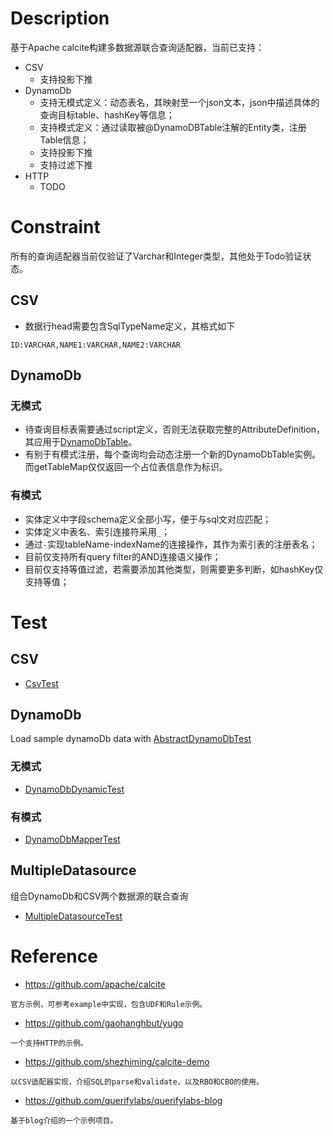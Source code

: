 # Description
基于Apache calcite构建多数据源联合查询适配器，当前已支持：
- CSV
    - 支持投影下推
- DynamoDb
   - 支持无模式定义：动态表名，其映射至一个json文本，json中描述具体的查询目标table、hashKey等信息；
   - 支持模式定义：通过读取被@DynamoDBTable注解的Entity类，注册Table信息；
   - 支持投影下推
   - 支持过滤下推
- HTTP
   - TODO
 
# Constraint
所有的查询适配器当前仅验证了Varchar和Integer类型，其他处于Todo验证状态。

## CSV
- 数据行head需要包含SqlTypeName定义，其格式如下
```text
ID:VARCHAR,NAME1:VARCHAR,NAME2:VARCHAR
```

## DynamoDb
### 无模式
- 待查询目标表需要通过script定义，否则无法获取完整的AttributeDefinition，
其应用于[DynamoDbTable](./src/main/java/com/shf/calcite/dynamodb/dynamic/DynamoDbTable.java)。
- 有别于有模式注册，每个查询均会动态注册一个新的DynamoDbTable实例。而getTableMap仅仅返回一个占位表信息作为标识。

### 有模式
- 实体定义中字段schema定义全部小写，便于与sql文对应匹配；
- 实体定义中表名、索引连接符采用`_`；
- 通过`-`实现tableName-indexName的连接操作，其作为索引表的注册表名；
- 目前仅支持所有query filter的AND连接语义操作；
- 目前仅支持等值过滤，若需要添加其他类型，则需要更多判断，如hashKey仅支持等值；


# Test
## CSV
- [CsvTest](./src/test/java/com/shf/calcite/csv/CsvTest.java)

## DynamoDb
Load sample dynamoDb data with [AbstractDynamoDbTest](./src/test/java/com/shf/calcite/dynamodb/AbstractDynamoDbTest.java)

### 无模式
- [DynamoDbDynamicTest](./src/test/java/com/shf/calcite/dynamodb/dynamic/DynamoDbDynamicTest.java)

### 有模式
- [DynamoDbMapperTest](./src/test/java/com/shf/calcite/dynamodb/mapper/DynamoDbMapperTest.java)


##  MultipleDatasource
组合DynamoDb和CSV两个数据源的联合查询
- [MultipleDatasourceTest](./src/test/java/com/shf/calcite/multiple/MultipleDatasourceTest.java)

# Reference
- https://github.com/apache/calcite
```text
官方示例，可参考example中实现，包含UDF和Rule示例。
```
- https://github.com/gaohanghbut/yugo
```text
一个支持HTTP的示例。
```
- https://github.com/shezhiming/calcite-demo
```text
以CSV适配器实现，介绍SQL的parse和validate，以及RBO和CBO的使用。
```
- https://github.com/querifylabs/querifylabs-blog
```text
基于blog介绍的一个示例项目。
```